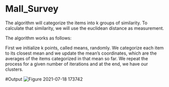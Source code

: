 # Mall_Survey
The algorithm will categorize the items into k groups of similarity. To calculate that similarity, we will use the euclidean distance as measurement.

The algorithm works as follows:

First we initialize k points, called means, randomly.
We categorize each item to its closest mean and we update the mean’s coordinates, which are the averages of the items categorized in that mean so far.
We repeat the process for a given number of iterations and at the end, we have our clusters.

#Output
![Figure 2021-07-18 173742](https://user-images.githubusercontent.com/70472055/126066748-0ff86b49-8254-48a2-8c1a-b5d4a2445f3d.png)
